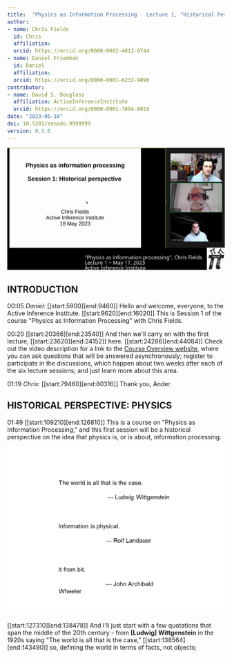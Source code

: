 ```yaml
---
title:  'Physics as Information Processing - Lecture 1, "Historical Perspective"'
author:
- name: Chris Fields
  id: Chris
  affiliation:
  orcid: https://orcid.org/0000-0002-4812-0744
- name: Daniel Friedman
  id: Daniel
  affiliation:
  orcid: https://orcid.org/0000-0001-6232-9096
contributor:
- name: David S. Douglass
  affiliation: ActiveInferenceInstitute
  orcid: https://orcid.org/0000-0001-7894-8019
date: "2023-05-18"
doi: 10.5281/zenodo.9999999
version: 0.1.0
---
```

![Chris Fields presents "Physics as Information Processing" at Active Inference Institute, 2023](images/cFPIP-01L_00001.png)

## INTRODUCTION
00:05 _Daniel:_
[[start:5900][end:9460]] Hello and welcome, everyone, to the Active Inference Institute.
[[start:9620][end:16020]] This is Session 1 of the course "Physics as Information Processing" with Chris Fields.

00:20 [[start:20366][end:23540]] And then we'll carry on with the first lecture,
[[start:23620][end:24152]] here.
[[start:24286][end:44084]] Check out the video description for a link to the [Course Overview website](https://coda.io/@active-inference-institute/fields-physics-2023), where you can ask questions that will be answered asynchronously; register to participate in the discussions, which happen about two weeks after each of the six lecture sessions; and just learn more about this area.

01:19 _Chris:_
[[start:79460][end:80316]] Thank you, Ander.

## HISTORICAL PERSPECTIVE: PHYSICS
01:49 [[start:109210][end:126810]] This is a course on "Physics as Information Processing," and this first session will be a historical perspective on the idea that physics is, or is about, information processing.

![Wittgenstein, Landaur, Wheeler](images/Slide2.PNG)

[[start:127310][end:138478]] And I'll just start with a few quotations that span the middle of the 20th century - from **[Ludwig] Wittgenstein** in the 1920s saying "The world is all that is the case,"
[[start:138564][end:143490]] so, defining the world in terms of facts, not objects;
